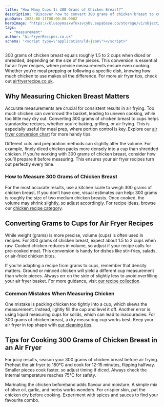 ```yaml
---
title: "How Many Cups Is 300 Grams of Chicken Breast?"
description: "Discover how to convert 300 grams of chicken breast to cups for perfect air fryer recipes every time. Get precise measurements now!"
pubDate: 2025-08-11T00:00:00.000Z
heroImage: "https://klueoymssxwfnxsvcyhv.supabase.co/storage/v1/object/public/md/how-many-cups-is-300-grams-of-chicken-breast-23f9dbbd.webp"
tags:
  - "measurement"
author: "AirFryerRecipes.co.uk"
schema: "<script type=\"application/ld+json\"></script>"
---
```


<p>300 grams of chicken breast equals roughly 1.5 to 2 cups when diced or shredded, depending on the size of the pieces. This conversion is essential for air fryer recipes, where precise measurements ensure even cooking. Whether you’re meal prepping or following a specific dish, knowing how much chicken to use makes all the difference. For more air fryer tips, check out <a href=https://www.airfryerrecipe.co.uk>airfryerrecipe.co.uk</a>.</p>  

<h2>Why Measuring Chicken Breast Matters</h2>  
<p>Accurate measurements are crucial for consistent results in air frying. Too much chicken can overcrowd the basket, leading to uneven cooking, while too little may dry out. Converting 300 grams of chicken breast to cups helps standardise recipes, whether you’re baking, grilling, or air frying. This is especially useful for meal prep, where portion control is key. Explore our <a href=https://www.airfryerrecipe.co.uk/air-fryer-conversion-chart>air fryer conversion chart</a> for more handy tips.</p>  

<p>Different cuts and preparation methods can slightly alter the volume. For example, finely diced chicken packs more densely into a cup than shredded chicken. If you’re working with 300 grams of chicken breast, consider how you’ll prepare it before measuring. This ensures your air fryer recipes turn out perfectly every time.</p>  

<h3>How to Measure 300 Grams of Chicken Breast</h3>  
<p>For the most accurate results, use a kitchen scale to weigh 300 grams of chicken breast. If you don’t have one, visual estimates can help: 300 grams is roughly the size of two medium chicken breasts. Once cooked, the volume may shrink slightly, so adjust accordingly. For recipe ideas, browse our <a href=https://www.airfryerrecipe.co.uk/recipe-category/chicken>chicken recipe category</a>.</p>  

<h2>Converting Grams to Cups for Air Fryer Recipes</h2>  
<p>While weight (grams) is more precise, volume (cups) is often used in recipes. For 300 grams of chicken breast, expect about 1.5 to 2 cups when raw. Cooked chicken reduces in volume, so adjust if your recipe calls for pre-cooked meat. This conversion is handy for dishes like stir-fries, salads, or air-fried chicken bites.</p>  

<p>If you’re adapting a recipe from grams to cups, remember that density matters. Ground or minced chicken will yield a different cup measurement than whole pieces. Always err on the side of slightly less to avoid overfilling your air fryer basket. For more guidance, visit <a href=https://www.airfryerrecipe.co.uk/recipes>our recipe collection</a>.</p>  

<h3>Common Mistakes When Measuring Chicken</h3>  
<p>One mistake is packing chicken too tightly into a cup, which skews the measurement. Instead, lightly fill the cup and level it off. Another error is using liquid measuring cups for solids, which can lead to inaccuracies. For 300 grams of chicken breast, a dry measuring cup works best. Keep your air fryer in top shape with <a href=https://www.airfryerrecipe.co.uk/air-fryer-cleaner>our cleaning tips</a>.</p>  

<h2>Tips for Cooking 300 Grams of Chicken Breast in an Air Fryer</h2>  
<p>For juicy results, season your 300 grams of chicken breast before air frying. Preheat the air fryer to 180°C and cook for 12-15 minutes, flipping halfway. Smaller pieces cook faster, so adjust timing if diced. Always check the internal temperature reaches 75°C for safety.</p>  

<p>Marinating the chicken beforehand adds flavour and moisture. A simple mix of olive oil, garlic, and herbs works wonders. For crispier skin, pat the chicken dry before cooking. Experiment with spices and sauces to find your favourite combo.</p>